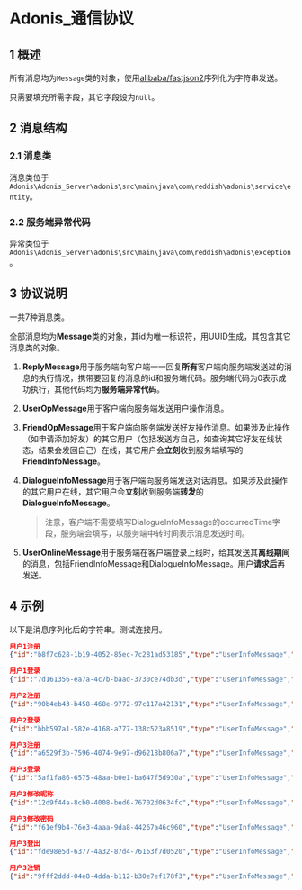 # Adonis_通信协议

## 1 概述

所有消息均为`Message`类的对象，使用[alibaba/fastjson2](https://github.com/alibaba/fastjson2)序列化为字符串发送。

只需要填充所需字段，其它字段设为`null`。

## 2 消息结构

### 2.1 消息类

消息类位于`Adonis\Adonis_Server\adonis\src\main\java\com\reddish\adonis\service\entity`。

### 2.2 服务端异常代码

异常类位于`Adonis\Adonis_Server\adonis\src\main\java\com\reddish\adonis\exception`。

## 3 协议说明

一共7种消息类。

全部消息均为**Message**类的对象，其id为唯一标识符，用UUID生成，其包含其它消息类的对象。

1. **ReplyMessage**用于服务端向客户端一一回复**所有**客户端向服务端发送过的消息的执行情况，携带要回复的消息的id和服务端代码。服务端代码为0表示成功执行，其他代码均为**服务端异常代码**。

2. **UserOpMessage**用于客户端向服务端发送用户操作消息。

3. **FriendOpMessage**用于客户端向服务端发送好友操作消息。如果涉及此操作（如申请添加好友）的其它用户（包括发送方自己，如查询其它好友在线状态，结果会发回自己）在线，其它用户会**立刻**收到服务端填写的**FriendInfoMessage**。

4. **DialogueInfoMessage**用于客户端向服务端发送对话消息。如果涉及此操作的其它用户在线，其它用户会**立刻**收到服务端**转发**的**DialogueInfoMessage**。

   > 注意，客户端不需要填写DialogueInfoMessage的occurredTime字段，服务端会填写，以服务端中转时间表示消息发送时间。

5. **UserOnlineMessage**用于服务端在客户端登录上线时，给其发送其**离线期间**的消息，包括FriendInfoMessage和DialogueInfoMessage。用户**请求后**再发送。

## 4 示例

以下是消息序列化后的字符串。测试连接用。

```json
用户1注册
{"id":"b8f7c628-1b19-4052-85ec-7c281ad53185","type":"UserInfoMessage","userInfoMessage":{"id":"8569","nickname":"乌有之乡","password":"56897z","type":"sign_up"}}

用户1登录
{"id":"7d161356-ea7a-4c7b-baad-3730ce74db3d","type":"UserInfoMessage","userInfoMessage":{"id":"8569","password":"56897z","type":"sign_in"}}

用户2注册
{"id":"90b4eb43-b458-468e-9772-97c117a42131","type":"UserInfoMessage","userInfoMessage":{"id":"kkk110","nickname":"三国杀","password":"110256","type":"sign_up"}}

用户2登录
{"id":"bbb597a1-582e-4168-a777-138c523a8519","type":"UserInfoMessage","userInfoMessage":{"id":"kkk110","password":"110256","type":"sign_in"}}

用户3注册
{"id":"a6529f3b-7596-4074-9e97-d96218b806a7","type":"UserInfoMessage","userInfoMessage":{"id":"peek","nickname":"清风吹拂","password":"19990607","type":"sign_up"}}

用户3登录
{"id":"5af1fa86-6575-48aa-b0e1-ba647f5d930a","type":"UserInfoMessage","userInfoMessage":{"id":"peek","password":"19990607","type":"sign_in"}}

用户3修改昵称
{"id":"12d9f44a-8cb0-4008-bed6-76702d0634fc","type":"UserInfoMessage","userInfoMessage":{"id":"peek","nickname":"浪迹天涯","type":"change_nickname"}}

用户3修改密码
{"id":"f61ef9b4-76e3-4aaa-9da8-44267a46c960","type":"UserInfoMessage","userInfoMessage":{"id":"peek","password":"19990607cs","type":"change_password"}}

用户3登出
{"id":"fde98e5d-6377-4a32-87d4-76163f7d0520","type":"UserInfoMessage","userInfoMessage":{"id":"peek","type":"sign_out"}}

用户3注销
{"id":"9fff2ddd-04e8-4dda-b112-b30e7ef178f3","type":"UserInfoMessage","userInfoMessage":{"id":"peek","type":"delete"}}

```

